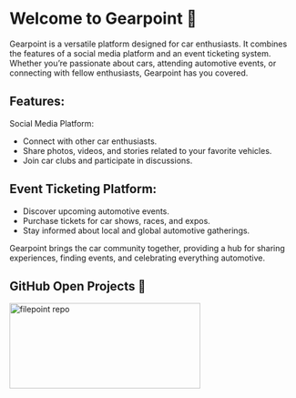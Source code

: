 # Welcome to Gearpoint 🙌

Gearpoint is a versatile platform designed for car enthusiasts. It combines the features of a social media platform and an event ticketing system. Whether you’re passionate about cars, attending automotive events, or connecting with fellow enthusiasts, Gearpoint has you covered.

## Features:

Social Media Platform:

- Connect with other car enthusiasts.
- Share photos, videos, and stories related to your favorite vehicles.
- Join car clubs and participate in discussions.

## Event Ticketing Platform:

- Discover upcoming automotive events.
- Purchase tickets for car shows, races, and expos.
- Stay informed about local and global automotive gatherings.

Gearpoint brings the car community together, providing a hub for sharing experiences, finding events, and celebrating everything automotive.

<div>
    <h2>GitHub Open Projects 📌</h2>
    <a href="https://github.com/gearpoint/filepoint" target="_blank">
        <img height="150px" width="335px" src="https://github-readme-stats.vercel.app/api/pin/?username=gearpoint&repo=filepoint&theme=cobalt" alt="filepoint repo"/>
    </a>
</div>
